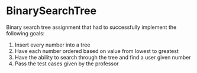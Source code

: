 # BinarySearchTree

Binary search tree assignment that had to successfully implement the following goals:  

1. Insert every number into a tree
2. Have each number ordered based on value from lowest to greatest
3. Have the ability to search through the tree and find a user given number
4. Pass the test cases given by the professor
